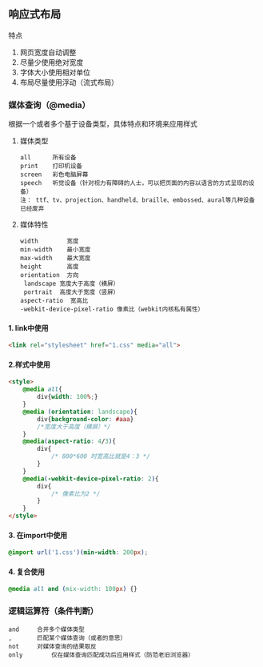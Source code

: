 ## 响应式布局

特点

1. 网页宽度自动调整
2. 尽量少使用绝对宽度
3. 字体大小使用相对单位
4. 布局尽量使用浮动（流式布局）



### 媒体查询（@media）

根据一个或者多个基于设备类型，具体特点和环境来应用样式

1. 媒体类型

   ```
   all		所有设备
   print	打印机设备
   screen	彩色电脑屏幕
   speech	听觉设备（针对视力有障碍的人士，可以把页面的内容以语言的方式呈现的设备）
   注： ttf、tv、projection、handheld、braille、embossed、aural等几种设备已经废弃
   ```

2. 媒体特性

   ```
   width		宽度
   min-width	最小宽度
   max-width	最大宽度
   height		高度
   orientation	方向
   	landscape 宽度大于高度（横屏）
   	portrait  高度大于宽度（竖屏）
   aspect-ratio  宽高比
   -webkit-device-pixel-ratio 像素比（webkit内核私有属性）
   ```



#### 1. link中使用

```html
<link rel="stylesheet" href="1.css" media="all">

```

#### 2.样式中使用

```html
<style>
    @media all{
        div{width: 100%;}
    }
    @media (orientation: landscape){
        div{background-color: #aaa}
        /*宽度大于高度（横屏）*/
    }
    @media(aspect-ratio: 4/3){
        div{
            /* 800*600 时宽高比就是4：3 */
        }
    }
    @media(-webkit-device-pixel-ratio: 2){
        div{
            /* 像素比为2 */
        }
    }
</style>
```



#### 3. 在import中使用

```css
@import url('1.css')(min-width: 200px);
```



#### 4. 复合使用

```css
@media all and (mix-width: 100px) {}
```



### 逻辑运算符（条件判断）

```	
and		合并多个媒体类型
,		匹配某个媒体查询（或者的意思）
not		对媒体查询的结果取反
only		仅在媒体查询匹配成功后应用样式（防范老旧浏览器）
```

